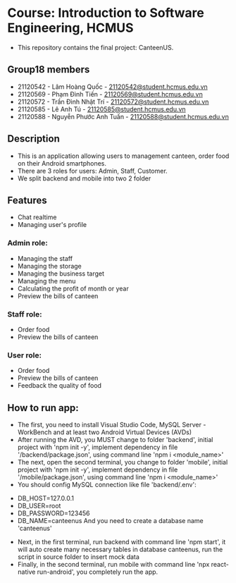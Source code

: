 # Course: Introduction to Software Engineering, HCMUS
- This repository contains the final project: CanteenUS.

## Group18 members
- 21120542 - Lâm Hoàng Quốc - 21120542@student.hcmus.edu.vn
- 21120569 - Phạm Đình Tiến - 21120569@student.hcmus.edu.vn
- 21120572 - Trần Đình Nhật Trí - 21120572@student.hcmus.edu.vn
- 21120585 - Lê Anh Tú - 21120585@student.hcmus.edu.vn
- 21120588 - Nguyễn Phước Anh Tuấn - 21120588@student.hcmus.edu.vn

## Description
- This is an application allowing users to management canteen, order food on their Android smartphones.
- There are 3 roles for users: Admin, Staff, Customer.
- We split backend and mobile into two 2 folder
## Features
- Chat realtime
- Managing user's profile
### Admin role:
- Managing the staff
- Managing the storage
- Managing the business target
- Managing the menu
- Calculating the profit of month or year
- Preview the bills of canteen
### Staff role:
- Order food
- Preview the bills of canteen
### User role:
- Order food
- Preview the bills of canteen
- Feedback the quality of food

## How to run app:
- The first, you need to install Visual Studio Code, MySQL Server - WorkBench and at least two Android Virtual Devices (AVDs)
- After running the AVD, you MUST change to folder 'backend', initial project with 'npm init -y', implement dependency in file '/backend/package.json', using command line 'npm i <module_name>'
- The next, open the second terminal, you change to folder 'mobile', initial project with 'npm init -y', implement dependency in file '/mobile/package.json', using command line 'npm i <module_name>'
- You should config MySQL connection like file 'backend/.env':
+ DB_HOST=127.0.0.1
+ DB_USER=root
+ DB_PASSWORD=123456
+ DB_NAME=canteenus
And you need to create a database name 'canteenus'
- Next, in the first terminal, run backend with command line 'npm start', it will auto create many necessary tables in database canteenus,
run the script in source folder to insert mock data
- Finally, in the second terminal, run mobile with command line 'npx react-native run-android', you completely run the app.
